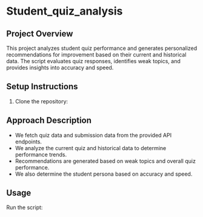 # Student_quiz_analysis


## Project Overview
This project analyzes student quiz performance and generates personalized recommendations for improvement based on their current and historical data. The script evaluates quiz responses, identifies weak topics, and provides insights into accuracy and speed.

## Setup Instructions
1. Clone the repository:



## Approach Description
- We fetch quiz data and submission data from the provided API endpoints.
- We analyze the current quiz and historical data to determine performance trends.
- Recommendations are generated based on weak topics and overall quiz performance.
- We also determine the student persona based on accuracy and speed.

## Usage
Run the script:
